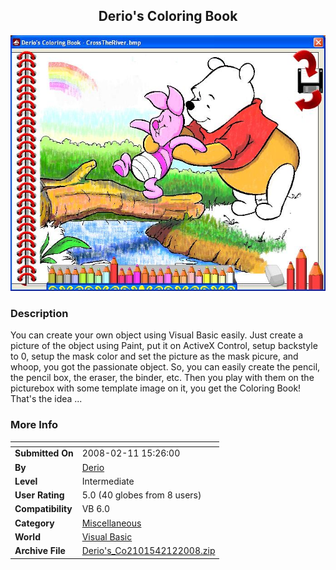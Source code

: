 ﻿<div align="center">

## Derio's Coloring Book

<img src="PIC200821265152207.JPG">
</div>

### Description

You can create your own object using Visual Basic easily. Just create a picture of the object using Paint, put it on ActiveX Control, setup backstyle to 0, setup the mask color and set the picture as the mask picure, and whoop, you got the passionate object. So, you can easily create the pencil, the pencil box, the eraser, the binder, etc. Then you play with them on the picturebox with some template image on it, you get the Coloring Book! That's the idea ...
 
### More Info
 


<span>             |<span>
---                |---
**Submitted On**   |2008-02-11 15:26:00
**By**             |[Derio](https://github.com/Planet-Source-Code/PSCIndex/blob/master/ByAuthor/derio.md)
**Level**          |Intermediate
**User Rating**    |5.0 (40 globes from 8 users)
**Compatibility**  |VB 6\.0
**Category**       |[Miscellaneous](https://github.com/Planet-Source-Code/PSCIndex/blob/master/ByCategory/miscellaneous__1-1.md)
**World**          |[Visual Basic](https://github.com/Planet-Source-Code/PSCIndex/blob/master/ByWorld/visual-basic.md)
**Archive File**   |[Derio's\_Co2101542122008\.zip](https://github.com/Planet-Source-Code/derio-derio-s-coloring-book__1-70085/archive/master.zip)








